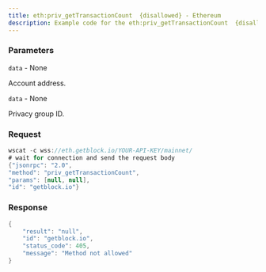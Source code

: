 ```yaml
---
title: eth:priv_getTransactionCount  {disallowed} - Ethereum
description: Example code for the eth:priv_getTransactionCount  {disallowed} ws method. Сomplete guide on how to use eth:priv_getTransactionCount  {disallowed} ws in GetBlock.io Web3 documentation.
---
```


### Parameters


`data` - None

Account address.

`data` - None

Privacy group ID.

### Request

``` java
wscat -c wss://eth.getblock.io/YOUR-API-KEY/mainnet/ 
# wait for connection and send the request body 
{"jsonrpc": "2.0",
"method": "priv_getTransactionCount",
"params": [null, null],
"id": "getblock.io"}
```

###  Response

``` java
{
    "result": "null",
    "id": "getblock.io",
    "status_code": 405,
    "message": "Method not allowed"
}
```

